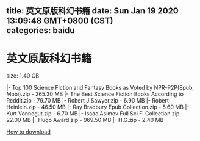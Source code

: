 
title: 英文原版科幻书籍
date: Sun Jan 19 2020 13:09:48 GMT+0800 (CST)    
categories: baidu
---

# 英文原版科幻书籍
size: 1.40 GB
 
 
|- Top 100 Science Fiction and Fantasy Books as Voted by NPR-P2P(Epub, Mobi).zip - 265.30 MB
|- The Best Science Fiction Books According to Reddit.zip - 79.70 MB
|- Robert J Sawyer.zip - 6.90 MB
|- Robert Heinlein.zip - 46.50 MB
|- Ray Bradbury Epub Collection.zip - 5.60 MB
|- Kurt Vonnegut.zip - 6.70 MB
|- Isaac Asimov Full Sci Fi Collection.zip - 22.00 MB
|- Hugo Award.zip - 969.50 MB
|- H.G.zip - 2.40 MB

[How to download](https://bpcam.bemobtrk.com/go/2ceec3aa-1ca2-46d6-b9ff-aaa5c184517c?jno=798)